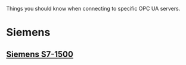 Things you should know when connecting to specific OPC UA servers.

# Siemens
## [Siemens S7-1500](Siemens-S7-1500-PLC)
